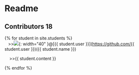 # Readme 
## Contributors 18

{% for student in site.students %} <br />
  &nbsp;&nbsp;&nbsp;\>><img src="{{ student.image }}">{: width="40" }@[{{ student.user }}](https://github.com/{{ student.user }})({{ student.name }}) <br /> 
  <p>&nbsp;&nbsp;&nbsp;&nbsp;&#62;&#62;{{ student.content }}</p>

{% endfor %}
